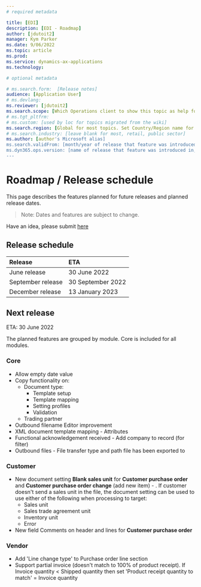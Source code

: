 ```yaml
---
# required metadata

title: [EDI]
description: [EDI - Roadmap]
author: [jdutoit2]
manager: Kym Parker
ms.date: 9/06/2022
ms.topic: article
ms.prod: 
ms.service: dynamics-ax-applications
ms.technology: 

# optional metadata

# ms.search.form:  [Release notes]
audience: [Application User]
# ms.devlang: 
ms.reviewer: [jdutoit2]
ms.search.scope: [Which Operations client to show this topic as help for, to be set by content strategist, see list here: https://microsoft.sharepoint.com/teams/DynDoc/_layouts/15/WopiFrame.aspx?sourcedoc={23419e1c-eb64-42e9-aa9b-79875b428718}&action=edit&wd=target%28Core%20Dynamics%20AX%20CP%20requirements%2Eone%7C4CC185C0%2DEFAA%2D42CD%2D94B9%2D8F2A45E7F61A%2FVersions%20list%20for%20docs%20topics%7CC14BE630%2D5151%2D49D6%2D8305%2D554B5084593C%2F%29]
# ms.tgt_pltfrm: 
# ms.custom: [used by loc for topics migrated from the wiki]
ms.search.region: [Global for most topics. Set Country/Region name for localizations]
# ms.search.industry: [leave blank for most, retail, public sector]
ms.author: [author's Microsoft alias]
ms.search.validFrom: [month/year of release that feature was introduced in, in format yyyy-mm-dd]
ms.dyn365.ops.version: [name of release that feature was introduced in, see list here: https://microsoft.sharepoint.com/teams/DynDoc/_layouts/15/WopiFrame.aspx?sourcedoc={23419e1c-eb64-42e9-aa9b-79875b428718}&action=edit&wd=target%28Core%20Dynamics%20AX%20CP%20requirements%2Eone%7C4CC185C0%2DEFAA%2D42CD%2D94B9%2D8F2A45E7F61A%2FVersions%20list%20for%20docs%20topics%7CC14BE630%2D5151%2D49D6%2D8305%2D554B5084593C%2F%29]
---
```


# 	Roadmap / Release schedule

This page describes the features planned for future releases and planned release dates.

> Note: Dates and features are subject to change.

Have an idea, please submit [here](https://forms.office.com/Pages/ResponsePage.aspx?id=cTXzkw9Vz0Own80zEzjQhvI-PbI_ye1ConVI4gBUFadUQTlTSlZGM1dXQklCWjUwSTZVM0JVUDZRWC4u)


## Release schedule

Release			| ETA
:--			|:--
June release		| 30 June 2022
September release	| 30 September 2022
December release 	| 13 January 2023

## Next release
ETA: 30 June 2022

The planned features are grouped by module. Core is included for all modules.

### Core
- Allow empty date value
- Copy functionality on:
	- Document type:
		- Template setup
		- Template mapping
		- Setting profiles
		- Validation
	- Trading partner
- Outbound filename Editor improvement 
- XML document template mapping - Attributes
- Functional acknowledgement received - Add company to record (for filter)
- Outbound files - File transfer type and path file has been exported to

### Customer
- New document setting **Blank sales unit** for **Customer purchase order** and **Customer purchase order change** (add new item) - . If customer doesn't send a sales unit in the file, the document setting can be used to use either of the following when processing to target:
	-  Sales unit
	-  Sales trade agreement unit
	-  Inventory unit
	-  Error
- New field Comments on header and lines for **Customer purchase order**

### Vendor
- Add 'Line change type' to Purchase order line section
- Support partial invoice (doesn't match to 100% of product receipt). If Invoice quantity < Shipped quantity then set 'Product receipt quantity to match' = Invoice quantity
